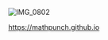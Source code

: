 ![IMG_0802](https://github.com/user-attachments/assets/e2f5a8bb-de46-4034-8e2a-a5dcc1feb4f8)

https://mathpunch.github.io

